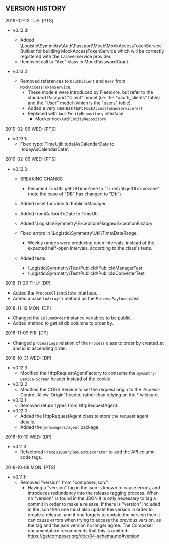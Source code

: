 VERSION HISTORY
-----


2019-02-12 TUE:
[PTS]
- v0.13.3:
    - Added \Logistio\Symmetry\Auth\Passport\Mock\MockAccessTokenServiceBuilder
         for building MockAccessTokenService which will be correctly registered
         with the Laravel service provider.
    - Removed call to "Axe" class in MockPasswordGrant.
         

- v0.13.2:
    - Removed references to `OauthClient` and `User` from `MockAccessTokenService`.
        - These models were introduced by Fleetcore, but refer to the standard 
            Passport "Client" model (i.e. the "oauth_clients" table) and 
            the "User" model (which is the "users" table).
        - Added a very useless test: `MockAccessTokenServiceTest`
        - Replaced with `AuthEntityRepository` interface
            - Mocker `MockAuthEntityRepository`
                

2019-02-06 WED:
[PTS]
- v0.13.1:
    - Fixed typo: TimeUtil::todatAsCalendarDate to  'todayAsCalendarDate'.


2019-02-06 WED:
[PTS]
- v0.13.0:
    - BREAKING CHANGE
        - Renamed TimUtil.getDBTimeZone to "TimeUtil.getDbTimezone" 
            (note the case of "DB" has changed to "Db").
            
    - Added reset function to PublicIdManager.
            
    - Added fromCarbonToDate to TimeUtil.
    
    - Added \Logistio\Symmetry\Exception\FlaggedExceptionFactory
    
    - Fixed errors in \Logistio\Symmetry\Util\Time\DateRange.
        - Weekly ranges were producing open intervals, instead of the expected
            half-open intervals, according to the class's tests.
    
    - Added tests:
        - \Logistio\Symmetry\Test\PublicId\PublicIdManagerTest
        - \Logistio\Symmetry\Test\PublicId\PublicIdConverterTest


2018-11-29 THU:
[DP]
- Added the `ProcessClientState` interface.
- Added a base `toArray()` method on the `ProcessPayload` class.

2018-11-19 MON:
[DP]
- Changed the `ColumnOrder` instance variables to be public. 
- Added method to get all db columns to order by. 

2018-11-09 FRI:
[DP]
- Changed `processLogs` relation of the `Process` class to order by created_at and id in ascending order. 

2018-10-31 WED:
[DP]
- v0.12.3
    - Modified the HttpRequestAgentFactory to consume the `Symmetry-Device-Screen` header instead of the cookie.
- v0.12.2
    - Modified the CORS Service to set the request origin to the 'Access-Control-Allow-Origin' header,
    rather than relying on the * wildcard.
- v0.12.1
    - Removed return types from HttpRequestAgent.
- v0.12.0
    - Added the HttpRequestAgent class to store the request agent details.
    - Added the `jenssegers/agent` package.

2018-10-10 WED:
[DP]
- v0.11.3
    - Refactored `ProcessQueryRequestDecorator` to add the API column code tags.


2018-10-08 MON:
[PTS]
- v0.11.1: 
    - Removed "version" from "composer.json.".
        - Having a "version" tag in the json is known to cause errors,
          and introduces redundancy into the release tagging process.
          When no "version" is found in the JSON it is only necessary to 
          tag a commit in order to make a release. If there is "version"
          included in the json then one must also update the version in order
          to create a release, and if one forgets to update the version then
          it can cause errors when trying to access the previous version,
          as the tag and the json version no longer agree.
          The Composer documentation recommends that this is omitted:
          https://getcomposer.org/doc/04-schema.md#version
          
          

           

